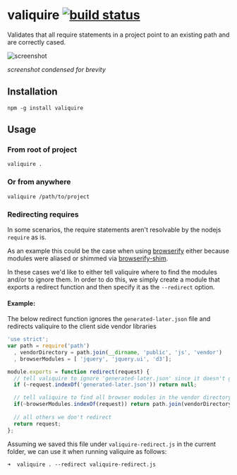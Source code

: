 # valiquire [![build status](https://secure.travis-ci.org/thlorenz/valiquire.png)](http://travis-ci.org/thlorenz/valiquire)

Validates that all require statements in a project point to an existing path and are correctly cased.

![screenshot](https://raw.github.com/thlorenz/valiquire/master/assets/screenshot.jpg)

*screenshot condensed for brevity*

## Installation

`npm -g install valiquire`

## Usage 

### From root of project

`valiquire .`

### Or from anywhere

`valiquire /path/to/project`


### Redirecting requires

In some scenarios, the require statements aren't resolvable by the nodejs `require` as is. 

As an example this could be the case when using [browserify]() either because modules were aliased or shimmed via
[browserify-shim]().

In these cases we'd like to either tell valiquire where to find the modules and/or to ignore them. In order to do this,
we simply create a module that exports a redirect function and then specify it as the `--redirect` option. 

#### Example:

The below redirect function ignores the `generated-later.json` file and redirects valiquire to the client side vendor
libraries

```js
'use strict';
var path = require('path')
  , vendorDirectory = path.join(__dirname, 'public', 'js', 'vendor')
  , browserModules = [ 'jquery', 'jquery.ui', 'd3'];

module.exports = function redirect(request) {
  // tell valiquire to ignore 'generated-later.json' since it doesn't get generated until the server starts
  if (~request.indexOf('generated-later.json')) return null;

  // tell valiquire to find all browser modules in the vendor directory
  if(~browserModules.indexOf(request)) return path.join(vendorDirectory, request);
  
  // all others we don't redirect
  return request;  
};
```

Assuming we saved this file under `valiquire-redirect.js` in the current folder, we can use it when running valiquire as
follows:

    ➜  valiquire . --redirect valiquire-redirect.js
